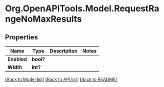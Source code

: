 # Org.OpenAPITools.Model.RequestRangeNoMaxResults

## Properties

Name | Type | Description | Notes
------------ | ------------- | ------------- | -------------
**Enabled** | **bool?** |  | 
**Width** | **int?** |  | 

[[Back to Model list]](../README.md#documentation-for-models) [[Back to API list]](../README.md#documentation-for-api-endpoints) [[Back to README]](../README.md)

